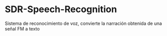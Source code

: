 # SDR-Speech-Recognition
 Sistema de reconocimiento de voz, convierte la narración obtenida de una señal FM a texto 
